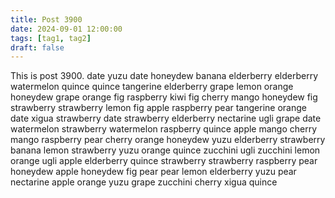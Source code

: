 ```yaml
---
title: Post 3900
date: 2024-09-01 12:00:00
tags: [tag1, tag2]
draft: false
---
```

This is post 3900.
date
yuzu
date
honeydew
banana
elderberry
elderberry
watermelon
quince
quince
tangerine
elderberry
grape
lemon
orange
honeydew
grape
orange
fig
raspberry
kiwi
fig
cherry
mango
honeydew
fig
strawberry
strawberry
lemon
fig
apple
raspberry
pear
tangerine
orange
date
xigua
strawberry
date
strawberry
elderberry
nectarine
ugli
grape
date
watermelon
strawberry
watermelon
raspberry
quince
apple
mango
cherry
mango
raspberry
pear
cherry
orange
honeydew
yuzu
elderberry
strawberry
banana
lemon
strawberry
yuzu
orange
quince
zucchini
ugli
zucchini
lemon
orange
ugli
apple
elderberry
quince
strawberry
strawberry
raspberry
pear
honeydew
apple
honeydew
fig
pear
pear
lemon
elderberry
yuzu
pear
nectarine
apple
orange
yuzu
grape
zucchini
cherry
xigua
quince

